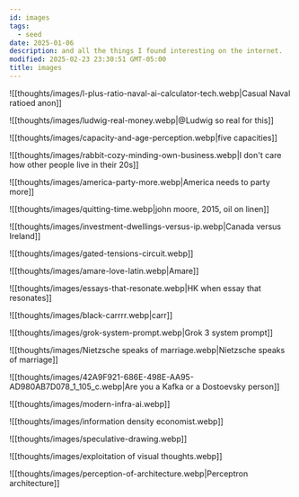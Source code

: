```yaml
---
id: images
tags:
  - seed
date: 2025-01-06
description: and all the things I found interesting on the internet.
modified: 2025-02-23 23:30:51 GMT-05:00
title: images
---
```


![[thoughts/images/l-plus-ratio-naval-ai-calculator-tech.webp|Casual Naval ratioed anon]]

![[thoughts/images/ludwig-real-money.webp|@Ludwig so real for this]]

![[thoughts/images/capacity-and-age-perception.webp|five capacities]]

![[thoughts/images/rabbit-cozy-minding-own-business.webp|I don't care how other people live in their 20s]]

![[thoughts/images/america-party-more.webp|America needs to party more]]

![[thoughts/images/quitting-time.webp|john moore, 2015, oil on linen]]

![[thoughts/images/investment-dwellings-versus-ip.webp|Canada versus Ireland]]

![[thoughts/images/gated-tensions-circuit.webp]]

![[thoughts/images/amare-love-latin.webp|Amare]]

![[thoughts/images/essays-that-resonate.webp|HK when essay that resonates]]

![[thoughts/images/black-carrrr.webp|carr]]

![[thoughts/images/grok-system-prompt.webp|Grok 3 system prompt]]

![[thoughts/images/Nietzsche speaks of marriage.webp|Nietzsche speaks of marriage]]

![[thoughts/images/42A9F921-686E-498E-AA95-AD980AB7D078_1_105_c.webp|Are you a Kafka or a Dostoevsky person]]

![[thoughts/images/modern-infra-ai.webp]]

![[thoughts/images/information density economist.webp]]

![[thoughts/images/speculative-drawing.webp]]

![[thoughts/images/exploitation of visual thoughts.webp]]

![[thoughts/images/perception-of-architecture.webp|Perceptron architecture]]
